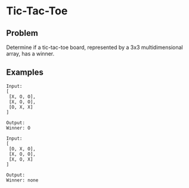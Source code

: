 # Tic-Tac-Toe

## Problem

Determine if a tic-tac-toe board, represented by a 3x3 multidimensional array, has a winner.

## Examples

```
Input:
[
 [X, O, O],
 [X, O, O],
 [O, X, X]
]

Output:
Winner: O

Input:
[
 [O, X, O],
 [X, O, O],
 [X, O, X]
]

Output:
Winner: none
```
